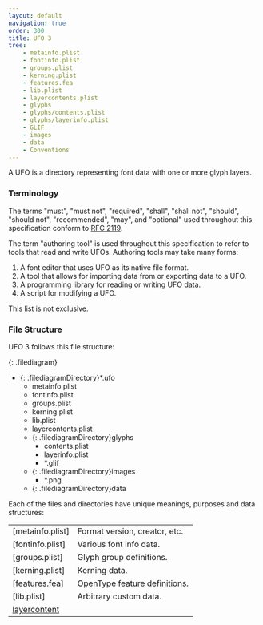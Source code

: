 ```yaml
---
layout: default
navigation: true
order: 300
title: UFO 3
tree:
    - metainfo.plist
    - fontinfo.plist
    - groups.plist
    - kerning.plist
    - features.fea
    - lib.plist
    - layercontents.plist
    - glyphs
    - glyphs/contents.plist
    - glyphs/layerinfo.plist
    - GLIF
    - images
    - data
    - Conventions
---
```



A UFO is a directory representing font data with one or more glyph layers.

### Terminology

The terms "must", "must not", "required", "shall", "shall not", "should", "should not", "recommended", "may", and "optional" used throughout this specification conform to [RFC 2119].

The term "authoring tool" is used throughout this specification to refer to tools that read and write UFOs. Authoring tools may take many forms:

1.  A font editor that uses UFO as its native file format.
2.  A tool that allows for importing data from or exporting data to a UFO.
3.  A programming library for reading or writing UFO data.
4.  A script for modifying a UFO.

This list is not exclusive.

### File Structure

UFO 3 follows this file structure:

{: .filediagram}
- {: .filediagramDirectory}*.ufo
  - metainfo.plist
  - fontinfo.plist
  - groups.plist
  - kerning.plist
  - lib.plist
  - layercontents.plist
  - {: .filediagramDirectory}glyphs
    - contents.plist
    - layerinfo.plist
    - *.glif
  - {: .filediagramDirectory}images
    - *.png
  - {: .filediagramDirectory}data


Each of the files and directories have unique meanings, purposes and data structures:


<table>
<tr>
<td>
[metainfo.plist]
</td>
<td>
Format version, creator, etc.
</td>
</tr>
<tr>
<td>
[fontinfo.plist]
</td>
<td>
Various font info data.
</td>
</tr>
<tr>
<td>
[groups.plist]
</td>
<td>
Glyph group definitions.
</td>
</tr>
<tr>
<td>
[kerning.plist]
</td>
<td>
Kerning data.
</td>
</tr>
<tr>
<td>
[features.fea]
</td>
<td>
OpenType feature definitions.
</td>
</tr>
<tr>
<td>
[lib.plist]
</td>
<td>
Arbitrary custom data.
</td>
</tr>
<tr>
<td>
<a href="layercontents.html">layercontent

  [RFC 2119]: http://www.ietf.org/rfc/rfc2119.txt
  [metainfo.plist]: metainfo.html
  [fontinfo.plist]: fontinfo.html
  [groups.plist]: groups.html
  [kerning.plist]: kerning.html
  [features.fea]: features.html
  [lib.plist]: lib.html